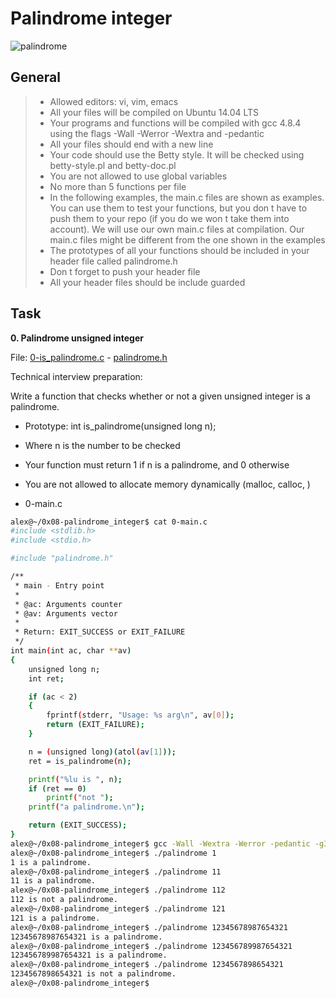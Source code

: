 # Palindrome integer

![palindrome](https://zupimages.net/up/24/32/zl92.png)

## General

> - Allowed editors: vi, vim, emacs
> - All your files will be compiled on Ubuntu 14.04 LTS
> - Your programs and functions will be compiled with gcc 4.8.4 using the flags -Wall -Werror -Wextra and -pedantic
> - All your files should end with a new line
> - Your code should use the Betty style. It will be checked using betty-style.pl and betty-doc.pl
> - You are not allowed to use global variables
> - No more than 5 functions per file
> - In the following examples, the main.c files are shown as examples. You can use them to test your functions, but you don t have to push them to your repo (if you do we won t take them into account). We will use our own main.c files at compilation. Our main.c files might be different from the one shown in the examples
> - The prototypes of all your functions should be included in your header file called palindrome.h
> - Don t forget to push your header file
> - All your header files should be include guarded


## Task

**0. Palindrome unsigned integer**

File: [0-is_palindrome.c](0-is_palindrome.c/) - [palindrome.h](palindrome.h/)

Technical interview preparation:

Write a function that checks whether or not a given unsigned integer is a palindrome.

- Prototype: int is_palindrome(unsigned long n);
- Where n is the number to be checked
- Your function must return 1 if n is a palindrome, and 0 otherwise
- You are not allowed to allocate memory dynamically (malloc, calloc,  )

- 0-main.c

```sh
alex@~/0x08-palindrome_integer$ cat 0-main.c 
#include <stdlib.h>
#include <stdio.h>

#include "palindrome.h"

/**
 * main - Entry point
 *
 * @ac: Arguments counter
 * @av: Arguments vector
 *
 * Return: EXIT_SUCCESS or EXIT_FAILURE
 */
int main(int ac, char **av)
{
    unsigned long n;
    int ret;

    if (ac < 2)
    {
        fprintf(stderr, "Usage: %s arg\n", av[0]);
        return (EXIT_FAILURE);
    }

    n = (unsigned long)(atol(av[1]));
    ret = is_palindrome(n);

    printf("%lu is ", n);
    if (ret == 0)
        printf("not ");
    printf("a palindrome.\n");

    return (EXIT_SUCCESS);
}
alex@~/0x08-palindrome_integer$ gcc -Wall -Wextra -Werror -pedantic -g3 -o palindrome 0-main.c 0-is_palindrome.c
alex@~/0x08-palindrome_integer$ ./palindrome 1
1 is a palindrome.
alex@~/0x08-palindrome_integer$ ./palindrome 11
11 is a palindrome.
alex@~/0x08-palindrome_integer$ ./palindrome 112
112 is not a palindrome.
alex@~/0x08-palindrome_integer$ ./palindrome 121
121 is a palindrome.
alex@~/0x08-palindrome_integer$ ./palindrome 12345678987654321
12345678987654321 is a palindrome.
alex@~/0x08-palindrome_integer$ ./palindrome 123456789987654321
123456789987654321 is a palindrome.
alex@~/0x08-palindrome_integer$ ./palindrome 1234567898654321
1234567898654321 is not a palindrome.
alex@~/0x08-palindrome_integer$
```
